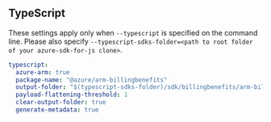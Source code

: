 ## TypeScript

These settings apply only when `--typescript` is specified on the command line.
Please also specify `--typescript-sdks-folder=<path to root folder of your azure-sdk-for-js clone>`.

``` yaml $(typescript)
typescript:
  azure-arm: true
  package-name: "@azure/arm-billingbenefits"
  output-folder: "$(typescript-sdks-folder)/sdk/billingbenefits/arm-billingbenefits"
  payload-flattening-threshold: 1
  clear-output-folder: true
  generate-metadata: true
```
